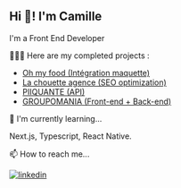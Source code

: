 ## Hi 👋! I'm Camille

I'm a Front End Developer

👨🏾‍💻 Here are my completed projects :

- [Oh my food (Intégration maquette)](https://github.com/sparkddr/CamaraCamille_3_19012022)
- [La chouette agence (SEO optimization)](https://github.com/sparkddr/P4_CC)
- [PIIQUANTE (API)](https://github.com/sparkddr/P6OCBACKENDCAMARA)
- [GROUPOMANIA (Front-end + Back-end)](https://github.com/sparkddr/GROUPOMANIA-CAMARA-CAMILLE)

🧠 I'm currently learning...

Next.js, Typescript, React Native.

📫 How to reach me...

[![linkedin](https://img.shields.io/badge/linkedin-0A66C2?style=for-the-badge&logo=linkedin&logoColor=white)](https://www.linkedin.com/in/camillecamara/)
